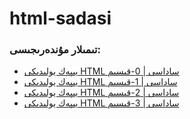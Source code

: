 # html-sadasi
### تىمىلار مۇندەرىجىسى:

* [يىپەك يولىدىكى HTML ساداسى | 0-قىسىم](0.md)
* [يىپەك يولىدىكى HTML ساداسى | 1-قىسىم](1.md)
* [يىپەك يولىدىكى HTML ساداسى | 2-قىسىم](2.md)
* [يىپەك يولىدىكى HTML ساداسى | 3-قىسىم](3.md)
